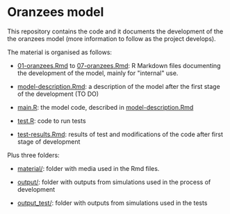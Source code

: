 # Oranzees model

This repository contains the code and it documents the development of the the oranzees model (more information to follow as the project develops).

The material is organised as follows:

* [01-oranzees.Rmd](01-oranzees.Rmd) to [07-oranzees.Rmd](07-oranzees.Rmd): R Markdown files documenting the development of the model, mainly for "internal" use.

* [model-description.Rmd](model-description.Rmd): a description of the model after the first stage of the development (TO DO)

* [main.R](main.R): the model code, described in [model-description.Rmd](model-description.Rmd)

* [test.R](test.R): code to run tests

* [test-results.Rmd](test-results.Rmd): results of test and modifications of the code after first stage of development

Plus three folders:

* [material/](material): folder with media used in the Rmd files.

* [output/](output): folder with outputs from simulations used in the process of development

* [output_test/](output_test): folder with outputs from simulations used in the tests